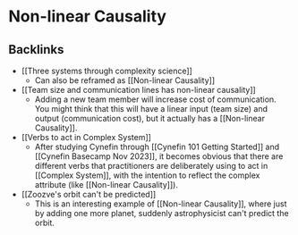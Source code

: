# Non-linear Causality
## Backlinks
* [[Three systems through complexity science]]
	* Can also be reframed as [[Non-linear Causality]]
* [[Team size and communication lines has non-linear causality]]
	* Adding a new team member will increase cost of communication. You might think that this will have a linear input (team size) and output (communication cost), but it actually has a [[Non-linear Causality]].
* [[Verbs to act in Complex System]]
	* After studying Cynefin through [[Cynefin 101 Getting Started]] and [[Cynefin Basecamp Nov 2023]], it becomes obvious that there are different verbs that practitioners are deliberately using to act in [[Complex System]], with the intention to reflect the complex attribute (like [[Non-linear Causality]]).
* [[Zoozve's orbit can't be predicted]]
	* This is an interesting example of [[Non-linear Causality]], where just by adding one more planet, suddenly astrophysicist can't predict the orbit.

<!-- #evergreen -->

<!-- {BearID:37AF3011-2E9B-47AF-93EF-DA44A0D3FA8C} -->
